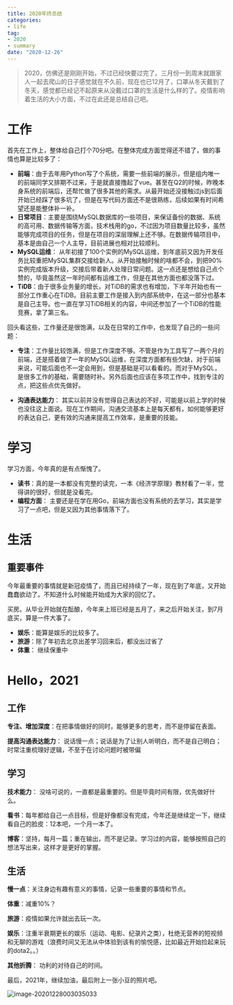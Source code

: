 ```yaml
---
title: 2020年终总结
categories:
- life
tag:
- 2020
- summary
date: "2020-12-26"
---
```




> 2020，仿佛还是刚刚开始，不过已经快要过完了。三月份一到周末就跟家人一起去爬山的日子感觉就在不久前，现在也已12月了，口罩从冬天戴到了冬天，感觉都已经记不起原来从没戴过口罩的生活是什么样的了。疫情影响着生活的大小方面，不过在此还是总结自己吧。

<!--more-->  

# 工作

首先在工作上，整体给自己打个70分吧。在整体完成方面觉得还不错了，做的事情也算是比较多了：

- **前端**：由于去年用Python写了个系统，需要一些前端的展示，但是组内唯一的前端同学又排期不过来，于是就直接撸起了vue。甚至在Q2的时候，昨晚本身系统的前端后，还帮忙做了很多其他的需求。从最开始还没接触过js到后面开始已经踩了很多坑了，但是在写代码方面还不是很熟练，后续如果有时间希望还是能整体补一补。
- **日常项目**：主要是围绕MySQL数据库的一些项目，来保证备份的数据、系统的高可用、数据传输等方面，技术栈用的go，不过因为项目数量比较多，虽然能够完成项目的任务，但是在项目的深层理解上还不够。在数据传输项目中，基本是由自己一个人主导，目前进展也相对比较顺利。
- **MySQL运维**： 从年初接了100个实例的MySQL运维，到年底前又因为开发任务比较重把MySQL集群交接给新人。从开始接触时候的啥都不会，到把90%实例完成版本升级，交接后带着新人处理日常问题。这一点还是想给自己点个赞的，毕竟虽然这一年时间都有运维工作，但是在其他方面也都没落下过。
- **TiDB**：由于很多业务量的增长，对TiDB的需求也有增加，下半年开始也有一部分工作重心在TiDB。目前主要工作是接入到内部系统中，在这一部分也基本是自己主导。也一直在学习TiDB相关的内容，中间还参加了一个TiDB的性能竞赛，拿了第三名。



回头看这些，工作量还是很饱满，以及在日常的工作中，也发现了自己的一些问题：

- **专注**：工作量比较饱满，但是工作深度不够。不管是作为工具写了一两个月的前端，还是搭着做了一年的MySQL运维，在深度方面都有些欠缺，对于前端来说，可能后面也不一定会用到，但是基础是可以看看的。而对于MySQL，是很多工作的基础，需要随时补。另外后面也应该在多项工作中，找到专注的点，把这些点优先做好。

- **沟通表达能力**： 其实以前并没有觉得自己表达的不好，可能是以前上学的时候也没往这上面说。现在工作期间，沟通交流基本上是每天都有，如何能够更好的表达自己，更有效的沟通来提高工作效率，是重要的技能。

  

# 学习

学习方面，今年真的是有点惭愧了。

- **读书**：真的是一本都没有完整的读完，一本《经济学原理》教材看了一半，觉得讲的很好，但就是没看完。
- **编程方面**： 主要还是在学在用Go，前端方面也没有系统的去学习，其实是学习了一点吧，但是又因为其他事情落下了。



# 生活

## **重要事件**

今年最重要的事情就是新冠疫情了，而且已经持续了一年，现在到了年底，又开始蠢蠢欲动了。不知道什么时候能开始成为大家的回忆了。



买房。从毕业开始就在酝酿，今年来上班已经是五月了，来之后开始关注，到7月底买，算是一件大事了。  



- **娱乐**：能算是娱乐的比较多了。  
- **旅游**：除了年初去北京出差学习回来后，都没出过省了
- **体重**： 继续保重中

# Hello，2021

## 工作

**专注、增加深度**：在把事情做好的同时，能够更多的思考，而不是停留在表面。

**提高沟通表达能力**： 说话慢一点；说话是为了让别人听明白，而不是自己明白；时常注重梳理好逻辑，不至于在讨论问题时被带偏

## 学习

**技术能力**： 没啥可说的，一直都是最重要的。但是毕竟时间有限，优先做好什么。

**看书**：每年都给自己一点目标，但是好像都没有完成，今年还是继续定一下，继续看自己的脸皮：12本吧，一个月一本了。

**博客**：坚持，每月一篇；重在输出，而不是记录。学习过的内容，能够按照自己的想法写出来，这样才是更好的掌握。



## 生活

**慢一点**：关注身边有趣有意义的事情，记录一些重要的事情和节点。

**体重**：减重10%？

**旅游**：疫情如果允许就出去玩一次。

**娱乐**：注重半衰期更长的娱乐（运动、电影、纪录片之类），杜绝无营养的短视频和无聊的游戏（浪费时间又无法从中体验到该有的愉悦感，比如最近开始捡起来玩的dota2。。）

**其他折腾**： 功利的对待自己的时间。



最后，2021年，继续加油，最后附上一张小豆的照片吧。

![image-20201228003035033](https://blog-1252063226.cos.ap-beijing.myqcloud.com/img/image-20201228003035033.png)



